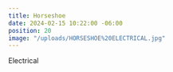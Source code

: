 ```yaml
---
title: Horseshoe
date: 2024-02-15 10:22:00 -06:00
position: 20
image: "/uploads/HORSESHOE%20ELECTRICAL.jpg"
---
```


Electrical